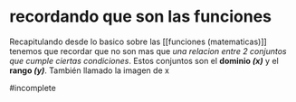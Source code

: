 # recordando que son las funciones
Recapitulando desde lo basico sobre las [[funciones (matematicas)]] tenemos que recordar que no son mas que *una relacion entre 2 conjuntos que cumple ciertas condiciones*. Estos conjuntos son el **dominio *(x)*** y el **rango *(y)***.  También llamado la imagen de x

#incomplete 